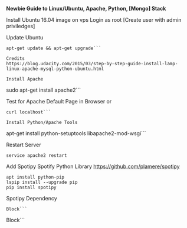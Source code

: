 **Newbie Guide to Linux/Ubuntu, Apache, Python, [Mongo] Stack**

Install Ubuntu 16.04 image on vps
Login as root
[Create user with admin priviledges]

Update Ubuntu
```
apt-get update && apt-get upgrade```

Credits
https://blog.udacity.com/2015/03/step-by-step-guide-install-lamp-linux-apache-mysql-python-ubuntu.html

Install Apache
```
sudo apt-get install apache2```

Test for Apache Default Page in Browser or
```
curl localhost```

Install Python/Apache Tools
```
apt-get install python-setuptools libapache2-mod-wsgi```

Restart Server
```
service apache2 restart
```

Add Spotipy Spotify Python Library
https://github.com/plamere/spotipy

```
apt install python-pip
lspip install --upgrade pip
pip install spotipy
```

Spotipy Dependency
```
Block```

```
Block```

